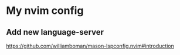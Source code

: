 # My nvim config

## Add new language-server

https://github.com/williamboman/mason-lspconfig.nvim#introduction


